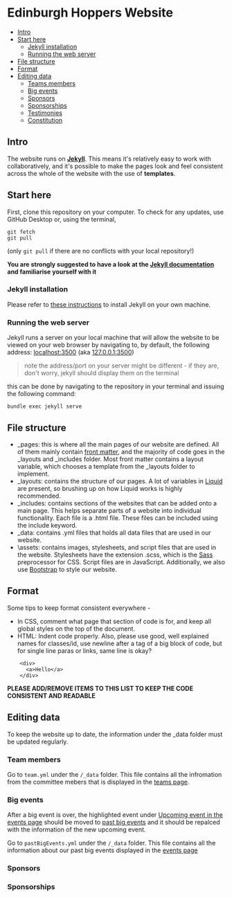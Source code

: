 # Edinburgh Hoppers Website

- [Intro](#intro)
- [Start here](#start-here)
  - [Jekyll installation](#jekyll-installation)
  - [Running the web server](#running-the-web-server)
- [File structure](#file-structure)
- [Format](#format)
- [Editing data](#editing-data)
  - [Teams members](#team-members)
  - [Big events](#big-events)
  - [Sponsors](#sponsors)
  - [Sponsorships](#sponsorships)
  - [Testimonies](#testimonies)
  - [Constitution](#constitution)
  



## Intro
The website runs on [**Jekyll**](https://jekyllrb.com/). This means it's relatively easy to work with collaboratively, and it's possible to make the pages look and feel consistent across the whole of the website with the use of **templates**.

## Start here

First, clone this repository on your computer. To check for any updates, use GitHub Desktop or, using the terminal, 
```
git fetch
git pull
```
(only `git pull` if there are no conflicts with your local repository!)

**You are strongly suggested to have a look at the [Jekyll documentation](https://jekyllrb.com/docs/home/) and familiarise yourself with it**

### Jekyll installation
Please refer to [these instructions](https://jekyllrb.com/docs/installation/) to install Jekyll on your own machine.

### Running the web server
Jekyll runs a server on your local machine that will allow the website to be viewed on your web browser by navigating to, by default, the following address:
[localhost:3500](http://localhost:3500) (aka [127.0.0.1:3500](http://127.0.0.1:3500))

> note the address/port on your server might be different - if they are, don't worry, jekyll should display them on the terminal

this can be done by navigating to the repository in your terminal and issuing the following command:
```
bundle exec jekyll serve
```

## File structure
 - \_pages: this is where all the main pages of our website are defined. All of them mainly contain [front matter](https://jekyllrb.com/docs/front-matter/), and the majority of code goes in the \_layouts and \_includes folder. Most front matter contains a layout variable, which chooses a template from the \_layouts folder to implement. 
 - \_layouts: contains the structure of our pages. A lot of variables in [Liquid](https://shopify.github.io/liquid/basics/introduction/) are present, so brushing up on how Liquid works is highly recommended. 
 - \_includes: contains sections of the websites that can be added onto a main page. This helps separate parts of a website into individual functionality. Each file is a .html file. These files can be included using the include keyword. 
 - \_data: contains .yml files that holds all data files that are used in our website. 
 - \assets: contains images, stylesheets, and script files that are used in the website. Stylesheets have the extension .scss, which is the [Sass](https://sass-lang.com/guide) preprocessor for CSS. Script files are in JavaScript. Additionally, we also use [Bootstrap](https://getbootstrap.com/) to style our website.


## Format
Some tips to keep format consistent everywhere - 
- In CSS, comment what page that section of code is for, and keep all global styles on the top of the document.
- HTML: Indent code properly. Also, please use good, well explained names for classes/id, use newline after a tag of a big block of code, but for single line paras or links, same line is okay?
```
    <div>
      <a>Hello</a>
    </div>
 ```
**PLEASE ADD/REMOVE ITEMS TO THIS LIST TO KEEP THE CODE CONSISTENT AND READABLE**

## Editing data

To keep the website up to date, the information under the \_data folder must be updated regularly.

### Team members

Go to `team.yml` under the `/_data` folder. This file contains all the infromation from the committee mebers that is displayed in the [teams page](https://edinburghhoppers.com/teams).




### Big events

After a big event is over, the highlighted event under [Upcoming event in the events page](https://edinburghhoppers.com/events#upcoming-event-section) should be moved to [past big events](https://edinburghhoppers.com/events#past-big-events-section) and it should be repalced with the information of the new upcoming event.

Go to `pastBigEvents.yml` under the `/_data` folder. This file contains all the information about our past big events displayed in the [events page](https://edinburghhoppers.com/events#past-big-events-section)

### Sponsors

### Sponsorships